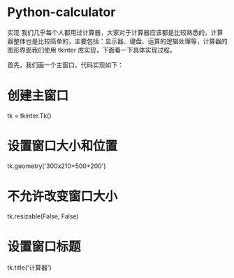 # Python-calculator
实现
我们几乎每个人都用过计算器，大家对于计算器应该都是比较熟悉的，计算器整体也是比较简单的，主要包括：显示器、键盘、运算的逻辑处理等，计算器的图形界面我们使用 tkinter 库实现，下面看一下具体实现过程。

首先，我们画一个主窗口，代码实现如下：

# 创建主窗口
tk = tkinter.Tk()
# 设置窗口大小和位置
tk.geometry('300x210+500+200')
# 不允许改变窗口大小
tk.resizable(False, False)
# 设置窗口标题
tk.title('计算器')
